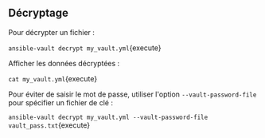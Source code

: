## Décryptage

Pour décrypter un fichier :

`ansible-vault decrypt my_vault.yml`{execute}

Afficher les données décryptées :

`cat my_vault.yml`{execute}

Pour éviter de saisir le mot de passe, utiliser l'option `--vault-password-file` pour spécifier un fichier de clé :

`ansible-vault decrypt my_vault.yml --vault-password-file vault_pass.txt`{execute}
